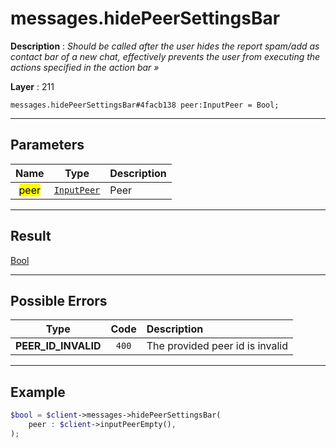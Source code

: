 # messages.hidePeerSettingsBar

**Description** : *Should be called after the user hides the report spam/add as contact bar of a new chat, effectively prevents the user from executing the actions specified in the action bar »*

**Layer** : 211

```tl
messages.hidePeerSettingsBar#4facb138 peer:InputPeer = Bool;
```

---

## Parameters

| Name | Type | Description |
| :---: | :---: | :--- |
| <mark>peer</mark> | [`InputPeer`](type/InputPeer) | Peer |

---

## Result

[Bool](type/Bool)

---

## Possible Errors

| Type | Code | Description |
| :---: | :---: | :--- |
| **PEER_ID_INVALID** | `400` | The provided peer id is invalid |

---

## Example

```php
$bool = $client->messages->hidePeerSettingsBar(
	peer : $client->inputPeerEmpty(),
);
```